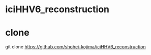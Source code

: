 # iciHHV6_reconstruction

# clone
git clone https://github.com/shohei-kojima/iciHHV6_reconstruction

